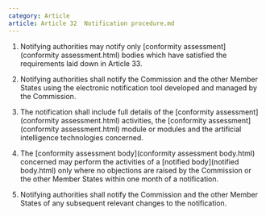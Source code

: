```yaml
---
category: Article
article: Article 32  Notification procedure.md
---
```


1. Notifying authorities may notify only [conformity assessment](conformity assessment.html) bodies which have satisfied the requirements laid down in Article 33.

2. Notifying authorities shall notify the Commission and the other Member States using the electronic notification tool developed and managed by the Commission.

3. The notification shall include full details of the [conformity assessment](conformity assessment.html) activities, the [conformity assessment](conformity assessment.html) module or modules and the artificial intelligence technologies concerned.

4. The [conformity assessment body](conformity assessment body.html) concerned may perform the activities of a [notified body](notified body.html) only where no objections are raised by the Commission or the other Member States within one month of a notification.

5. Notifying authorities shall notify the Commission and the other Member States of any subsequent relevant changes to the notification.